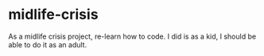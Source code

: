 # midlife-crisis
As a midlife crisis project, re-learn how to code. I did is as a kid, I should be able to do it as an adult. 
